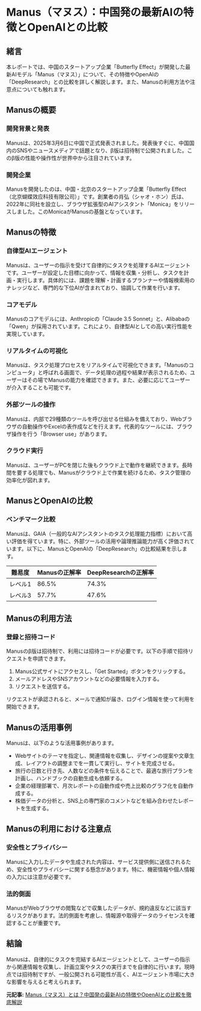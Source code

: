 # Manus（マヌス）：中国発の最新AIの特徴とOpenAIとの比較

## 緒言

本レポートでは、中国のスタートアップ企業「Butterfly Effect」が開発した最新AIモデル「Manus（マヌス）」について、その特徴やOpenAIの「DeepResearch」との比較を詳しく解説します。また、Manusの利用方法や注意点についても触れます。

## Manusの概要

### 開発背景と発表

Manusは、2025年3月6日に中国で正式発表されました。発表後すぐに、中国国内のSNSやニュースメディアで話題となり、β版は招待制で公開されました。このβ版の性能や操作性が世界中から注目されています。

### 開発企業

Manusを開発したのは、中国・北京のスタートアップ企業「Butterfly Effect（北京蝴蝶效应科技有限公司）」です。創業者の肖弘（シャオ・ホン）氏は、2022年に同社を設立し、ブラウザ拡張型のAIアシスタント「Monica」をリリースしました。このMonicaがManusの基盤となっています。

## Manusの特徴

### 自律型AIエージェント

Manusは、ユーザーの指示を受けて自律的にタスクを処理するAIエージェントです。ユーザーが設定した目標に向かって、情報を収集・分析し、タスクを計画・実行します。具体的には、課題を理解・計画するプランナーや情報検索用のナレッジなど、専門的な下位AIが含まれており、協調して作業を行います。

### コアモデル

Manusのコアモデルには、Anthropicの「Claude 3.5 Sonnet」と、Alibabaの「Qwen」が採用されています。これにより、自律型AIとしての高い実行性能を実現しています。

### リアルタイムの可視化

Manusは、タスク処理プロセスをリアルタイムで可視化できます。「Manusのコンピュータ」と呼ばれる画面で、データ処理の過程や結果が表示されるため、ユーザーはその場でManusの能力を確認できます。また、必要に応じてユーザーが介入することも可能です。

### 外部ツールの操作

Manusは、内部で29種類のツールを呼び出せる仕組みを備えており、Webブラウザの自動操作やExcelの表作成などを行えます。代表的なツールには、ブラウザ操作を行う「Browser use」があります。

### クラウド実行

Manusは、ユーザーがPCを閉じた後もクラウド上で動作を継続できます。長時間を要する処理でも、Manusがクラウド上で作業を続けるため、タスク管理の効率化が図れます。

## ManusとOpenAIの比較

### ベンチマーク比較

Manusは、GAIA（一般的なAIアシスタントのタスク処理能力指標）において高い評価を得ています。特に、外部ツールの活用や論理推論能力が高く評価されています。以下に、ManusとOpenAIの「DeepResearch」の比較結果を示します。

| 難易度 | Manusの正解率 | DeepResearchの正解率 |
|--------|----------------|----------------------|
| レベル1 | 86.5% | 74.3% |
| レベル3 | 57.7% | 47.6% |

## Manusの利用方法

### 登録と招待コード

Manusのβ版は招待制で、利用には招待コードが必要です。以下の手順で招待リクエストを申請できます。

1. Manus公式サイトにアクセスし、「Get Started」ボタンをクリックする。
2. メールアドレスやSNSアカウントなどの必要情報を入力する。
3. リクエストを送信する。

リクエストが承認されると、メールで通知が届き、ログイン情報を使って利用を開始できます。

## Manusの活用事例

Manusは、以下のような活用事例があります。

- Webサイトのテーマを指定し、関連情報を収集し、デザインの提案や文章生成、レイアウトの調整までを一貫して実行し、サイトを完成させる。
- 旅行の日数と行き先、人数などの条件を伝えることで、最適な旅行プランを計画し、ハンドブックの自動生成も依頼する。
- 企業の経理部署で、月次レポートの自動作成や売上比較のグラフ化を自動作成する。
- 株価データの分析と、SNS上の専門家のコメントなどを組み合わせたレポートを生成する。

## Manusの利用における注意点

### 安全性とプライバシー

Manusに入力したデータや生成された内容は、サービス提供側に送信されるため、安全性やプライバシーに関する懸念があります。特に、機密情報や個人情報の入力には注意が必要です。

### 法的側面

ManusがWebブラウザの閲覧などで収集したデータが、規約違反などに該当するリスクがあります。法的側面を考慮し、情報源や取得データのライセンスを確認することが重要です。

## 結論

Manusは、自律的にタスクを完結するAIエージェントとして、ユーザーの指示から関連情報を収集し、計画立案やタスクの実行までを自律的に行います。現時点では招待制ですが、一般公開される可能性が高く、AIエージェント市場に大きな影響を与えると考えられます。

**元記事:** [Manus（マヌス）とは？中国発の最新AIの特徴やOpenAIとの比較を徹底解説](https://aismiley.co.jp/ai_news/manus-openai-deepresearch-ai/)